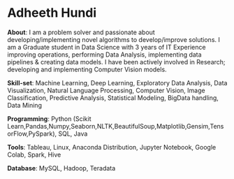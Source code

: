 # Adheeth Hundi

**About**: I am a problem solver and passionate about developing/implementing novel algorithms to develop/improve solutions. I am a Graduate student in Data Science with 3 years of IT Experience improving operations, performing Data Analysis, implementing data pipelines & creating data models. I have been actively involved in Research; developing and implementing Computer Vision models. 

**Skill-set**: Machine Learning, Deep Learning, Exploratory Data Analysis, Data Visualization, Natural Language Processing, Computer Vision, Image Classification, Predictive Analysis, Statistical Modeling, BigData handling, Data Mining

**Programming**: Python (Scikit Learn,Pandas,Numpy,Seaborn,NLTK,BeautifulSoup,Matplotlib,Gensim,TensorFlow,PySpark), SQL, Java

**Tools**: Tableau, Linux, Anaconda Distribution, Jupyter Notebook, Google Colab, Spark, Hive

**Database**: MySQL, Hadoop, Teradata
